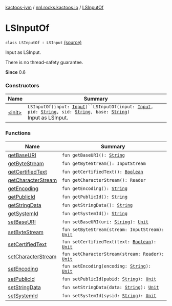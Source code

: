 [kactoos-jvm](../../index.md) / [nnl.rocks.kactoos.io](../index.md) / [LSInputOf](.)

# LSInputOf

`class LSInputOf : LSInput` [(source)](https://github.com/neonailol/kactoos/blob/master/kactoos-jvm/src/main/kotlin/nnl/rocks/kactoos/io/LSInputOf.kt#L24)

Input as LSInput.

There is no thread-safety guarantee.

**Since**
0.6

### Constructors

| Name | Summary |
|---|---|
| [&lt;init&gt;](-init-.md) | `LSInputOf(input: `[`Input`](../../nnl.rocks.kactoos/-input/index.md)`)``LSInputOf(input: `[`Input`](../../nnl.rocks.kactoos/-input/index.md)`, pid: `[`String`](https://kotlinlang.org/api/latest/jvm/stdlib/kotlin/-string/index.html)`, sid: `[`String`](https://kotlinlang.org/api/latest/jvm/stdlib/kotlin/-string/index.html)`, base: `[`String`](https://kotlinlang.org/api/latest/jvm/stdlib/kotlin/-string/index.html)`)`<br>Input as LSInput. |

### Functions

| Name | Summary |
|---|---|
| [getBaseURI](get-base-u-r-i.md) | `fun getBaseURI(): `[`String`](https://kotlinlang.org/api/latest/jvm/stdlib/kotlin/-string/index.html) |
| [getByteStream](get-byte-stream.md) | `fun getByteStream(): InputStream` |
| [getCertifiedText](get-certified-text.md) | `fun getCertifiedText(): `[`Boolean`](https://kotlinlang.org/api/latest/jvm/stdlib/kotlin/-boolean/index.html) |
| [getCharacterStream](get-character-stream.md) | `fun getCharacterStream(): Reader` |
| [getEncoding](get-encoding.md) | `fun getEncoding(): `[`String`](https://kotlinlang.org/api/latest/jvm/stdlib/kotlin/-string/index.html) |
| [getPublicId](get-public-id.md) | `fun getPublicId(): `[`String`](https://kotlinlang.org/api/latest/jvm/stdlib/kotlin/-string/index.html) |
| [getStringData](get-string-data.md) | `fun getStringData(): `[`String`](https://kotlinlang.org/api/latest/jvm/stdlib/kotlin/-string/index.html) |
| [getSystemId](get-system-id.md) | `fun getSystemId(): `[`String`](https://kotlinlang.org/api/latest/jvm/stdlib/kotlin/-string/index.html) |
| [setBaseURI](set-base-u-r-i.md) | `fun setBaseURI(uri: `[`String`](https://kotlinlang.org/api/latest/jvm/stdlib/kotlin/-string/index.html)`): `[`Unit`](https://kotlinlang.org/api/latest/jvm/stdlib/kotlin/-unit/index.html) |
| [setByteStream](set-byte-stream.md) | `fun setByteStream(stream: InputStream): `[`Unit`](https://kotlinlang.org/api/latest/jvm/stdlib/kotlin/-unit/index.html) |
| [setCertifiedText](set-certified-text.md) | `fun setCertifiedText(text: `[`Boolean`](https://kotlinlang.org/api/latest/jvm/stdlib/kotlin/-boolean/index.html)`): `[`Unit`](https://kotlinlang.org/api/latest/jvm/stdlib/kotlin/-unit/index.html) |
| [setCharacterStream](set-character-stream.md) | `fun setCharacterStream(stream: Reader): `[`Unit`](https://kotlinlang.org/api/latest/jvm/stdlib/kotlin/-unit/index.html) |
| [setEncoding](set-encoding.md) | `fun setEncoding(encoding: `[`String`](https://kotlinlang.org/api/latest/jvm/stdlib/kotlin/-string/index.html)`): `[`Unit`](https://kotlinlang.org/api/latest/jvm/stdlib/kotlin/-unit/index.html) |
| [setPublicId](set-public-id.md) | `fun setPublicId(pubid: `[`String`](https://kotlinlang.org/api/latest/jvm/stdlib/kotlin/-string/index.html)`): `[`Unit`](https://kotlinlang.org/api/latest/jvm/stdlib/kotlin/-unit/index.html) |
| [setStringData](set-string-data.md) | `fun setStringData(data: `[`String`](https://kotlinlang.org/api/latest/jvm/stdlib/kotlin/-string/index.html)`): `[`Unit`](https://kotlinlang.org/api/latest/jvm/stdlib/kotlin/-unit/index.html) |
| [setSystemId](set-system-id.md) | `fun setSystemId(sysid: `[`String`](https://kotlinlang.org/api/latest/jvm/stdlib/kotlin/-string/index.html)`): `[`Unit`](https://kotlinlang.org/api/latest/jvm/stdlib/kotlin/-unit/index.html) |
